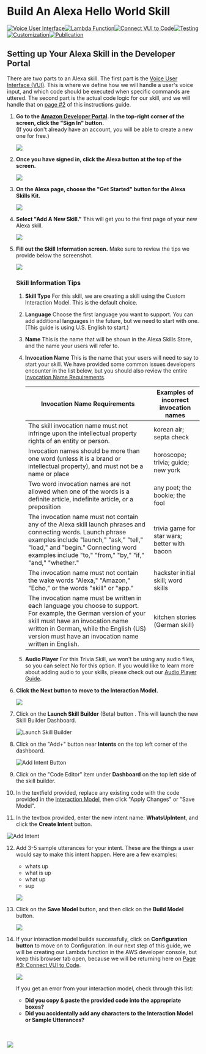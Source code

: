 # Build An Alexa Hello World Skill
[![Voice User Interface](https://m.media-amazon.com/images/G/01/mobile-apps/dex/alexa/alexa-skills-kit/tutorials/navigation/1-on._TTH_.png)](https://github.com/alexa/alexa-cookbook/tree/master/labs/HelloWorld/instructions/1-voice-user-interface.md)[![Lambda Function](https://m.media-amazon.com/images/G/01/mobile-apps/dex/alexa/alexa-skills-kit/tutorials/navigation/2-off._TTH_.png)](https://github.com/alexa/alexa-cookbook/tree/master/labs/HelloWorld/instructions/2-lambda-function.md)[![Connect VUI to Code](https://m.media-amazon.com/images/G/01/mobile-apps/dex/alexa/alexa-skills-kit/tutorials/navigation/3-off._TTH_.png)](https://github.com/alexa/alexa-cookbook/tree/master/labs/HelloWorld/instructions/3-connect-vui-to-code.md)[![Testing](https://m.media-amazon.com/images/G/01/mobile-apps/dex/alexa/alexa-skills-kit/tutorials/navigation/4-off._TTH_.png)](https://github.com/alexa/alexa-cookbook/tree/master/labs/HelloWorld/instructions/4-testing.md)[![Customization](https://m.media-amazon.com/images/G/01/mobile-apps/dex/alexa/alexa-skills-kit/tutorials/navigation/5-off._TTH_.png)](https://github.com/alexa/alexa-cookbook/tree/master/labs/HelloWorld/instructions/5-customization.md)[![Publication](https://m.media-amazon.com/images/G/01/mobile-apps/dex/alexa/alexa-skills-kit/tutorials/navigation/6-off._TTH_.png)](https://github.com/alexa/alexa-cookbook/tree/master/labs/HelloWorld/instructions/6-publication.md)

## Setting up Your Alexa Skill in the Developer Portal

There are two parts to an Alexa skill.  The first part is the [Voice User Interface (VUI)](https://developer.amazon.com/public/solutions/alexa/alexa-skills-kit/docs/defining-the-voice-interface).  This is where we define how we will handle a user's voice input, and which code should be executed when specific commands are uttered.  The second part is the actual code logic for our skill, and we will handle that on [page #2](https://github.com/alexa/alexa-cookbook/tree/master/labs/HelloWorld/instructions/2-lambda-function.md) of this instructions guide.

1.  **Go to the [Amazon Developer Portal](http://developer.amazon.com).  In the top-right corner of the screen, click the "Sign In" button.** </br>(If you don't already have an account, you will be able to create a new one for free.)

    <a href="http://developer.amazon.com" target="_new"><img src="https://m.media-amazon.com/images/G/01/mobile-apps/dex/alexa/alexa-skills-kit/tutorials/general/1-1-developer-portal._TTH_.png" /></a>

2.  **Once you have signed in, click the Alexa button at the top of the screen.**

    <a href="https://developer.amazon.com/edw/home.html#/" target="_new"><img src="https://m.media-amazon.com/images/G/01/mobile-apps/dex/alexa/alexa-skills-kit/tutorials/general/1-2-alexa-button._TTH_.png" /></a>

3.  **On the Alexa page, choose the "Get Started" button for the Alexa Skills Kit.**

    <a href="https://developer.amazon.com/edw/home.html#/skills/list" target="_new"><img src="https://m.media-amazon.com/images/G/01/mobile-apps/dex/alexa/alexa-skills-kit/tutorials/general/1-3-alexa-skills-kit._TTH_.png" /></a>

4.  **Select "Add A New Skill."** This will get you to the first page of your new Alexa skill.

    <a href="https://developer.amazon.com/edw/home.html#/skill/create/" target="_new"><img src="https://m.media-amazon.com/images/G/01/mobile-apps/dex/alexa/alexa-skills-kit/tutorials/general/1-4-add-a-new-skill._TTH_.png" /></a>

5.  **Fill out the Skill Information screen.**  Make sure to review the tips we provide below the screenshot.

    <img src="https://m.media-amazon.com/images/G/01/mobile-apps/dex/alexa/alexa-skills-kit/tutorials/general/1-5-skill-information._TTH_.png" />

    ### Skill Information Tips
    1.  **Skill Type** For this skill, we are creating a skill using the Custom Interaction Model.  This is the default choice.

    2.  **Language** Choose the first language you want to support.  You can add additional languages in the future, but we need to start with one.  (This guide is using U.S. English to start.)

    3.  **Name** This is the name that will be shown in the Alexa Skills Store, and the name your users will refer to.

    4.  **Invocation Name** This is the name that your users will need to say to start your skill.  We have provided some common issues developers encounter in the list below, but you should also review the entire [Invocation Name Requirements](https://developer.amazon.com/public/solutions/alexa/alexa-skills-kit/docs/choosing-the-invocation-name-for-an-alexa-skill).

        | Invocation Name Requirements | Examples of incorrect invocation names |
        | ---------------------------- | -------------------------------------- |
        | The skill invocation name must not infringe upon the intellectual property rights of an entity or person. | korean air; septa check |
        | Invocation names should be more than one word (unless it is a brand or intellectual property), and must not be a name or place | horoscope; trivia; guide; new york |
        | Two word invocation names are not allowed when one of the words is a definite article, indefinite article, or a preposition | any poet; the bookie; the fool |
        | The invocation name must not contain any of the Alexa skill launch phrases and connecting words.  Launch phrase examples include "launch," "ask," "tell," "load," and "begin."  Connecting word examples include "to," "from," "by," "if," "and," "whether." | trivia game for star wars; better with bacon |
        | The invocation name must not contain the wake words "Alexa," "Amazon," "Echo," or the words "skill" or "app." | hackster initial skill; word skills |
        | The invocation name must be written in each language you choose to support.  For example, the German version of your skill must have an invocation name written in German, while the English (US) version must have an invocation name written in English. | kitchen stories (German skill) |

    5.  **Audio Player** For this Trivia Skill, we won't be using any audio files, so you can select No for this option.  If you would like to learn more about adding audio to your skills, please check out our [Audio Player Guide](https://github.com/alexa/skill-sample-nodejs-audio-player).

6.  **Click the Next button to move to the Interaction Model.**

    <img src="https://m.media-amazon.com/images/G/01/mobile-apps/dex/alexa/alexa-skills-kit/tutorials/general/1-6-next-button._TTH_.png" />

7.  Click on the **Launch Skill Builder** (Beta) button . This will launch the new Skill Builder Dashboard.

    ![Launch Skill Builder](https://m.media-amazon.com/images/G/01/mobile-apps/dex/alexa/alexa-skills-kit/tutorials/general/1-7-skill-builder-launch._TTH_.png)

8.  Click on the "Add+" button near **Intents** on the top left corner of the dashboard.

    ![Add Intent Button](https://m.media-amazon.com/images/G/01/mobile-apps/dex/alexa/alexa-skills-kit/tutorials/general/1-8-intents-button._TTH_.png)


9.  Click on the "Code Editor" item under **Dashboard** on the top left side of the skill builder.

10.  In the textfield provided, replace any existing code with the code provided in the [Interaction Model](../InteractionModel.json), then click "Apply Changes" or "Save Model".  

11.  In the textbox provided, enter the new intent name: **WhatsUpIntent**, and click the **Create Intent** button.

  ![Add Intent](https://m.media-amazon.com/images/G/01/mobile-apps/dex/alexa/alexa-skills-kit/tutorials/general/1-9-add-custom-intent._TTH_.png)

12. Add 3-5 sample utterances for your intent.  These are the things a user would say to make this intent happen.  Here are a few examples:

    * whats up
    * what is up
    * what up
    * sup

    ![](https://m.media-amazon.com/images/G/01/mobile-apps/dex/alexa/alexa-skills-kit/tutorials/general/1-10-sample-utterances._TTH_.png)


13. Click on the **Save Model** button, and then click on the **Build Model** button.


    ![](https://m.media-amazon.com/images/G/01/mobile-apps/dex/alexa/alexa-skills-kit/tutorials/general/1-12-skill-builder-build-save-model._TTH_.png)

<!--
7.  **Fill out the Interaction Model screen.**  Below the screenshot, we have provided links to the content you need to include in each box.

    <img src="https://m.media-amazon.com/images/G/01/mobile-apps/dex/alexa/alexa-skills-kit/tutorials/general/1-7-interaction-model._TTH_.png" />

    ### Interaction Model Tips
    1.  **Intent Schema** An intent schema defines the actions that we want our users to be able to take.  We will dive into modifying this schema later in this guide, so for now, just copy and paste this code into the Intent Schema box. ([Read more about Defining the Voice Interface](https://developer.amazon.com/public/solutions/alexa/alexa-skills-kit/docs/defining-the-voice-interface))

        ```JAVASCRIPT
        { "intents": [
            { "intent": "GetNewFactIntent" },
            { "intent": "AMAZON.HelpIntent" },
            { "intent": "AMAZON.StopIntent" },
            { "intent": "AMAZON.CancelIntent" }
        ]}
        ```
        ([get this code on GitHub](https://github.com/alexa/skill-sample-nodejs-trivia/blob/master/speechAssets/intentSchema.json))

        We have four intents in this schema.  The first, "GetNewFactIntent" is what we will use to catch all of our user's requests for a new fact.  The remaining three are built-in intents that are provided by Amazon.  They capture, respectively, user intents for help, stopping, and cancelling what Alexa is currently doing.

    2.  **Sample Utterances** Sample utterances are a guide for Alexa to figure out how to map what a user says to your Intents that we defined earlier.  For now, you just need to copy these sample utterances into the Sample Utterances box in your browser.

        ```javascript
        GetNewFactIntent a fact
        GetNewFactIntent a space fact
        GetNewFactIntent tell me a fact
        GetNewFactIntent tell me a space fact
        GetNewFactIntent give me a fact
        GetNewFactIntent give me a space fact
        GetNewFactIntent tell me trivia
        GetNewFactIntent tell me a space trivia
        GetNewFactIntent give me trivia
        GetNewFactIntent give me a space trivia
        GetNewFactIntent give me some information
        GetNewFactIntent give me some space information
        GetNewFactIntent tell me something
        GetNewFactIntent give me something
        ```
        ([get this on GitHub](https://github.com/alexa/skill-sample-nodejs-fact/blob/master/speechAssets/sampleUtterances_en_US.json))

        Once you have added these sample utterances to your skill, you can click the "Save" button to verify that your interaction model is built properly without any errors.
-->


14.  If your interaction model builds successfully, click on **Configuration button** to move on to Configuration. In our next step of this guide, we will be creating our Lambda function in the AWS developer console, but keep this browser tab open, because we will be returning here on [Page #3: Connect VUI to Code](https://github.com/alexa/alexa-cookbook/tree/master/labs/HelloWorld/instructions/3-connect-vui-to-code.md).

     ![](https://m.media-amazon.com/images/G/01/mobile-apps/dex/alexa/alexa-skills-kit/tutorials/general/1-13-skill-builder-configuration.png)

     If you get an error from your interaction model, check through this list:

     *  **Did you copy & paste the provided code into the appropriate boxes?**
     *  **Did you accidentally add any characters to the Interaction Model or Sample Utterances?**

<br/><br/>
<a href="https://github.com/alexa/alexa-cookbook/tree/master/labs/HelloWorld/instructions/2-lambda-function.md"><img src="https://m.media-amazon.com/images/G/01/mobile-apps/dex/alexa/alexa-skills-kit/tutorials/general/buttons/button_next_lambda_function._TTH_.png" /></a>

<img height="1" width="1" src="https://www.facebook.com/tr?id=1847448698846169&ev=PageView&noscript=1"/>
